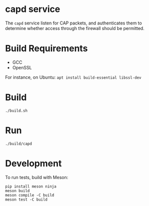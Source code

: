 # capd service

The `capd` service listen for CAP packets, and authenticates them to determine
whether access through the firewall should be permitted.

# Build Requirements

 - GCC
 - OpenSSL

For instance, on Ubuntu: `apt install build-essential libssl-dev`

# Build
```
./build.sh
```

# Run
```
./build/capd
```

# Development

To run tests, build with Meson:

```
pip install meson ninja
meson build
meson compile -C build
meson test -C build
```
